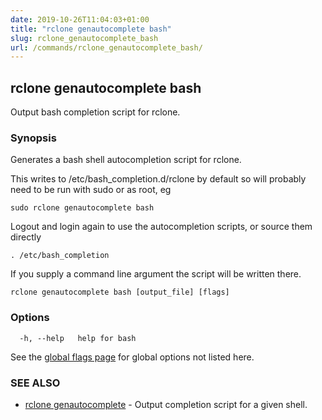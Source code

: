 ```yaml
---
date: 2019-10-26T11:04:03+01:00
title: "rclone genautocomplete bash"
slug: rclone_genautocomplete_bash
url: /commands/rclone_genautocomplete_bash/
---
```

## rclone genautocomplete bash

Output bash completion script for rclone.

### Synopsis


Generates a bash shell autocompletion script for rclone.

This writes to /etc/bash_completion.d/rclone by default so will
probably need to be run with sudo or as root, eg

    sudo rclone genautocomplete bash

Logout and login again to use the autocompletion scripts, or source
them directly

    . /etc/bash_completion

If you supply a command line argument the script will be written
there.


```
rclone genautocomplete bash [output_file] [flags]
```

### Options

```
  -h, --help   help for bash
```

See the [global flags page](/flags/) for global options not listed here.

### SEE ALSO

* [rclone genautocomplete](/commands/rclone_genautocomplete/)	 - Output completion script for a given shell.

